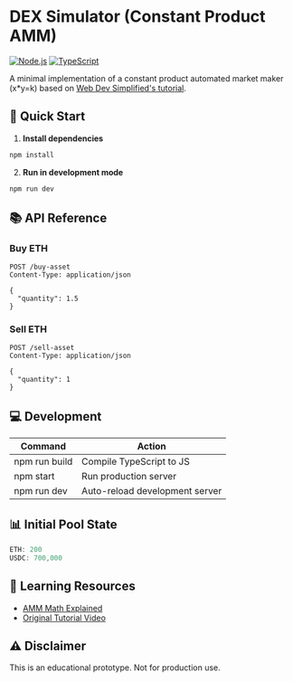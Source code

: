 # DEX Simulator (Constant Product AMM)

[![Node.js](https://img.shields.io/badge/Node.js-18%2B-brightgreen)](https://nodejs.org/)
[![TypeScript](https://img.shields.io/badge/TypeScript-4%2B-blue)](https://www.typescriptlang.org/)

A minimal implementation of a constant product automated market maker (x*y=k) based on [Web Dev Simplified's tutorial](https://www.youtube.com/watch?v=Wb6MmUa0bu0).

## 🚀 Quick Start

1. **Install dependencies**
```bash
npm install
```

2. **Run in development mode**
```bash
npm run dev
```

## 📚 API Reference

### Buy ETH
```http
POST /buy-asset
Content-Type: application/json

{
  "quantity": 1.5
}
```

### Sell ETH
```http
POST /sell-asset
Content-Type: application/json

{
  "quantity": 1
}
```

## 💻 Development

| Command         | Action                         |
|-----------------|--------------------------------|
| npm run build   | Compile TypeScript to JS       |
| npm start       | Run production server          |
| npm run dev     | Auto-reload development server |

## 📊 Initial Pool State
```typescript
ETH: 200
USDC: 700,000
```

## 📝 Learning Resources

- [AMM Math Explained](#)
- [Original Tutorial Video](https://www.youtube.com/watch?v=Wb6MmUa0bu0)

## ⚠️ Disclaimer

This is an educational prototype. Not for production use.
